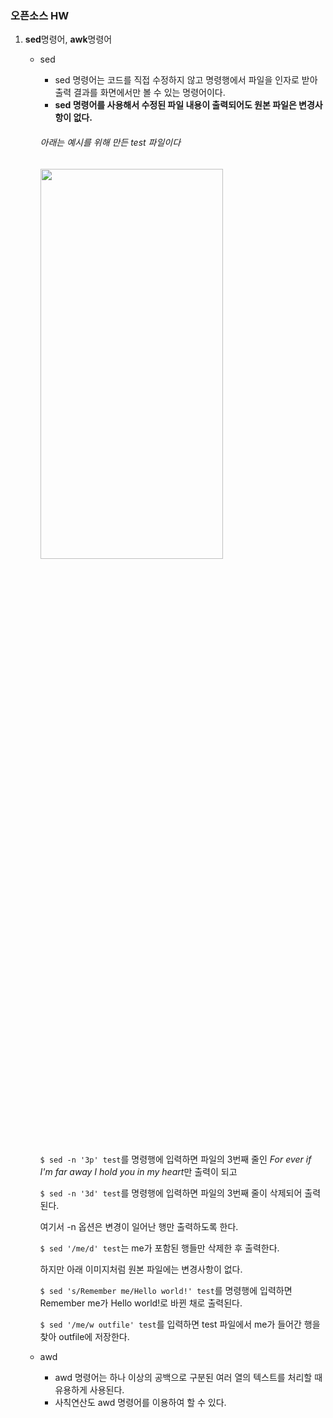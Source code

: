 ### 오픈소스 HW
1) **sed**명령어, **awk**명령어

    * sed 
      * sed 명령어는 코드를 직접 수정하지 않고 명령행에서 파일을 인자로 받아 출력 결과를 화면에서만 볼 수 있는 명령어이다.
      *  **sed 명령어를 사용해서 수정된 파일 내용이 출력되어도 원본 파일은 변경사항이 없다.**
      ###### 아래는 예시를 위해 만든 test 파일이다
      
        <img src="https://user-images.githubusercontent.com/66362763/142018133-e53ffbf6-6dba-49fa-b155-eafefb15edad.png" width="80%" height="40%"/>
       
        `$ sed -n '3p' test`를 명령행에 입력하면 파일의 3번째 줄인 *For ever if I'm far away I hold you in my heart*만 출력이 되고
        
        `$ sed -n '3d' test`를 명령행에 입력하면 파일의 3번째 줄이 삭제되어 출력된다.
        
        여기서 -n 옵션은 변경이 일어난 행만 출력하도록 한다.
        
        `$ sed '/me/d' test`는 me가 포함된 행들만 삭제한 후 출력한다.
        
        하지만 아래 이미지처럼 원본 파일에는 변경사항이 없다.    
        
          
        `$ sed 's/Remember me/Hello world!' test`를 명령행에 입력하면 Remember me가 Hello world!로 바뀐 채로 출력된다.
        
        `$ sed '/me/w outfile' test`를 입력하면 test 파일에서 me가 들어간 행을 찾아 outfile에 저장한다.
    * awd
     
      * awd 명령어는 하나 이상의 공백으로 구분된 여러 열의 텍스트를 처리할 때 유용하게 사용된다.
      * 사칙연산도 awd 명령어를 이용하여 할 수 있다.           
        
